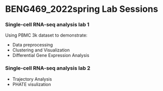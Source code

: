 # BENG469_2022spring Lab Sessions


### Single-cell RNA-seq analysis lab 1

Using PBMC 3k dataset to demonstrate:

* Data preprocessing
* Clustering and Visualization
* Differential Gene Expression Analysis





### Single-cell RNA-seq analysis lab 2

* Trajectory Analysis
*  PHATE visulization 


